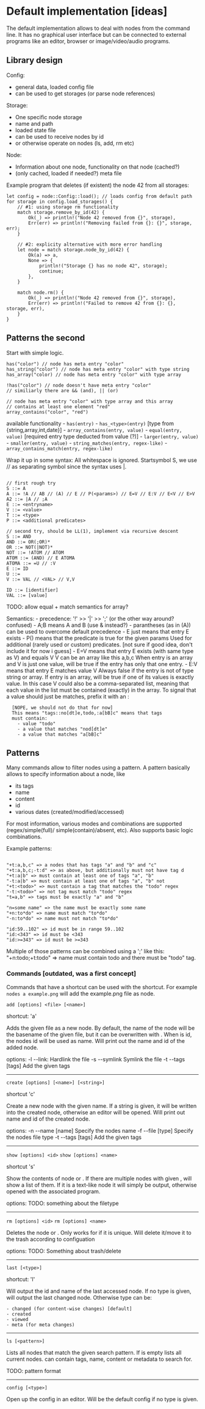 # Default implementation [ideas]

The default implementation allows to deal with nodes from the command line.
It has no graphical user interface but can be connected to external programs
like an editor, browser or image/video/audio programs.


## Library design

Config:
  - general data, loaded config file
  - can be used to get storages (or parse node references)

Storage:
  - One specific node storage
  - name and path
  - loaded state file
  - can be used to receive nodes by id
  - or otherwise operate on nodes (ls, add, rm etc)

Node:
  - Information about one node, functionality on that node (cached?)
  - (only cached, loaded if needed?) meta file

Example program that deletes (if existent) the node 42 from all storages:

```
let config = node::Config::load(); // loads config from default path
for storage in config.load_storages() {
	// #1: using storage rm functionality
	match storage.remove_by_id(42) {
		Ok(_) => println!("Node 42 removed from {}", storage),
		Err(err) => println!("Removing failed from {}: {}", storage, err);
	}

	// #2: explicity alternative with more error handling
	let node = match storage.node_by_id(42) {
		Ok(a) => a,
		None => {
			println!("Storage {} has no node 42", storage);
			continue;
		},
	}

	match node.rm() {
		Ok(_) => println!("Node 42 removed from {}", storage),
		Err(err) => println!("Failed to remove 42 from {}: {}, storage, err),
	}
}
```

## Patterns the second

Start with simple logic.

```
has("color") // node has meta entry "color"
has_string("color") // node has meta entry "color" with type string
has_array("color) // node has meta entry "color" with type array

!has("color") // node doesn't have meta entry "color"
// similiarly there are && (and), || (or)

// node has meta entry "color" with type array and this array
// contains at least one element "red"
array_contains("color", "red")
```

available functionality
	- `has(entry)`
	- `has_<type>(entry)` [type from {string,array,int,date}]
	- `array_contains(entry, value)`
	- `equal(entry, value)` [required entry type deducted from value (?)]
	- `larger(entry, value)`
	- `smaller(entry, value)`
	- `string_matches(entry, regex-like)`
	- `array_contains_match(entry, regex-like)`

Wrap it up in some syntax:
All whitespace is ignored.
Startsymbol S, we use // as separating symbol since the syntax uses |.

```

// first rough try
S ::= A
A ::= !A // AB // (A) // E // P(<params>) // E=V // E:V // E<V // E>V
A2 ::= |A // ;A
E ::= <entryname>
V ::= <value>
T ::= <type>
P ::= <additional predicates>

// second try, should be LL(1), implement via recursive descent
S ::= AND
AND ::= OR(;OR)*
OR ::= NOT(|NOT)*
NOT ::= !ATOM // ATOM
ATOM ::= (AND) // E ATOMA
ATOMA ::= =U // :V
E ::= ID
U ::= 
V ::= VAL // <VAL> // V,V

ID ::= [identifier]
VAL ::= [value]

```

TODO: allow equal + match semantics for array?

Semantics:
	- precedence: '!' >> '|' >> ';' (or the other way around? confused)
	- A;B means A and B (use & instead?)
	- parantheses (as in (A)) can be used to overcome default precedence
	- E just means that entry E exists
	- P(<params>) means that the predicate is true for the given params
	  Used for additional (rarely used or custom) predicates.
	  [not sure if good idea, don't include it for now i guess]
	- E=V means that entry E exists (with same type as V) and equals V
	  V can be an array like this a,b,c
	  When entry is an array and V is just one value, will be true
	  if the entry has only that one entry.
	- E:V means that entry E matches value V
	  Always false if the entry is not of type string or array.
	  If entry is an array, will be true if one of its values
	  is exactly value. In this case V could also be a comma-separated
	  list, meaning that each value in the list must be contained
	  (exactly) in the array. To signal that a value should just be
	  matches, prefix it with an :

	  [NOPE, we should not do that for now]
	  This means "tags::no[dt]e,todo,:a[bB]c" means that tags
	  must contain:
	  	- value "todo"
		- a value that matches "nod[dt]e"
		- a value that matches "a[bB]c"

## Patterns

Many commands allow to filter nodes using a pattern.
A pattern basically allows to specify information about a node, like

 - its tags
 - name
 - content
 - id
 - various dates (created/modified/accessed)

For most information, various modes and combinations are supported
(regex/simple(full)/ simple(contain)/absent, etc).
Also supports basic logic combinations.

Example patterns:

```

"+t:a,b,c" => a nodes that has tags "a" and "b" and "c"
"+t:a,b,c;-t:d" => as above, but additionally must not have tag d
"+t:a|b" => must contain at least one of tags "a", "b"
"-t:a|b" => must contain at least one of tags "a", "b" not
"+t:<todo>" => must contain a tag that matches the "todo" regex
"-t:<todo>" => not tag must match "todo" regex
"t=a,b" => tags must be exactly "a" and "b"

"n=some name" => the name must be exactly some name
"+n:to*do" => name must match "to*do"
"-n:to*do" => name must not match "to*do"

"id:59..102" => id must be in range 59..102
"id:<343" => id must be <343
"id:>=343" => id must be >=343

```

Multiple of those patterns can be combined using a ';' like this:
"+n:todo;+t:todo" => name must contain todo and there must be "todo" tag.

### Commands [outdated, was a first concept]

Commands that have a shortcut can be used with the shortcut.
For example `nodes a example.png` will add the example.png file
as node.

`add [options] <file> [<name>]`

shortcut: 'a'

Adds the given file as a new node.
By default, the name of the node will be the basename of
the given file, but it can be overwritten with <name>.
When <name> is id, the nodes id will be used as name.
Will print out the name and id of the added node.

options:
	-l --link:					Hardlink the file
	-s --symlink				Symlink the file
	-t --tags		[tags]		Add the given tags

---

`create [options] [<name>] [<string>]`

shortcut 'c'

Create a new node with the given name.
If a string is given, it will be written into the created node,
otherwise an editor will be opened.
Will print out name and id of the created node.

options:
	-n --name		[name]		Specify the nodes name
	-f --file		[type]		Specify the nodes file type
	-t --tags		[tags]		Add the given tags

---

`show [options] <id>`
`show [options] <name>`

shortcut 's'

Show the contents of node <id> or <name>.
If there are multiple nodes with given <name>, will show
a list of them.
If it is a text-like node it will simply be output, otherwise
opened with the associated program.

options:
	TODO: something about the filetype

---

`rm [options] <id>`
`rm [options] <name>`

Deletes the node <id> or <name>.
Only works for <name> if it is unique.
Will delete it/move it to the trash according to configuation

options:
	TODO: Something about trash/delete

---

`last [<type>]`

shortcut: 'l'

Will output the id and name of the last accessed node.
If no type is given, will output the last changed node.
Otherwise type can be:

	- changed (for content-wise changes) [default]
	- created
	- viewed
	- meta (for meta changes)

---

`ls [<pattern>]`

Lists all nodes that match the given search pattern.
If <pattern> is empty lists all current nodes.
<pattern> can contain tags, name, content or
metadata to search for.

TODO: pattern format

---

`config [<type>]`

Open up the config in an editor.
Will be the default config if no type is given.
